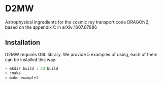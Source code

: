 # D2MW
Astrophysical ingredients for the cosmic ray transport code DRAGON2, based on the appendix C in arXiv:1607.07886

## Installation
D2MW requires GSL library. We provide 5 examples of using, each of them can be installed this way:

```bash
> mkdir build ; cd build
> cmake ..
> make example1
```
